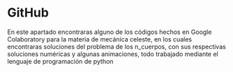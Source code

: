 # GitHub
En este apartado encontraras alguno de los códigos hechos en Google Colaboratory para la materia de mecánica celeste, en los cuales encontraras soluciones 
del problema de los n_cuerpos, con sus respectivas soluciones numéricas y algunas animaciones, todo trabajado mediante el lenguaje de programación de python
